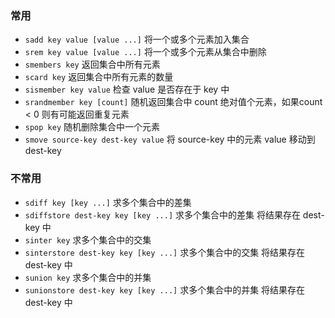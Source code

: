 ### 常用
* `sadd key value [value ...]` 将一个或多个元素加入集合
* `srem key value [value ...]` 将一个或多个元素从集合中删除
* `smembers key` 返回集合中所有元素
* `scard key` 返回集合中所有元素的数量
* `sismember key value` 检查 value 是否存在于 key 中
* `srandmember key [count]` 随机返回集合中 count 绝对值个元素，如果count < 0 则有可能返回重复元素
* `spop key` 随机删除集合中一个元素
* `smove source-key dest-key value` 将 source-key 中的元素 value 移动到 dest-key
### 不常用
* `sdiff key [key ...]` 求多个集合中的差集
* `sdiffstore dest-key key [key ...]` 求多个集合中的差集 将结果存在 dest-key 中
* `sinter key` 求多个集合中的交集
* `sinterstore dest-key key [key ...]` 求多个集合中的交集 将结果存在 dest-key 中
* `sunion key` 求多个集合中的并集
* `sunionstore dest-key key [key ...]` 求多个集合中的并集 将结果存在 dest-key 中

